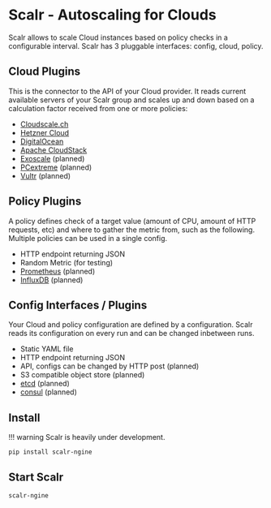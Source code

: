 # Scalr - Autoscaling for Clouds

Scalr allows to scale Cloud instances based on policy checks in a configurable interval. Scalr has 3 pluggable interfaces: config, cloud, policy.

## Cloud Plugins

This is the connector to the API of your Cloud provider. It reads current available servers of your Scalr group and scales up and down based on a calculation factor received from one or more policies:

- [Cloudscale.ch](https://www.cloudscale.ch)
- [Hetzner Cloud](https://www.hetzner.com/cloud)
- [DigitalOcean](https://www.digitalocean.com)
- [Apache CloudStack](https://cloudstack.apache.org)
- [Exoscale](https://www.exoscale.com) (planned)
- [PCextreme](https://www.pcextreme.com) (planned)
- [Vultr](https://www.vultr.com) (planned)

## Policy Plugins

A policy defines check of a target value (amount of CPU, amount of HTTP requests, etc) and where to gather the metric from, such as the following. Multiple policies can be used in a single config.

- HTTP endpoint returning JSON
- Random Metric (for testing)
- [Prometheus](https://prometheus.io) (planned)
- [InfluxDB](https://www.influxdata.com/) (planned)

## Config Interfaces / Plugins

Your Cloud and policy configuration are defined by a configuration. Scalr reads its configuration on every run and can be changed inbetween runs.

- Static YAML file
- HTTP endpoint returning JSON
- API, configs can be changed by HTTP post (planned)
- S3 compatible object store (planned)
- [etcd](https://etcd.io) (planned)
- [consul](https://www.consul.io) (planned)

## Install

!!! warning
    Scalr is heavily under development.

```shell
pip install scalr-ngine
```

## Start Scalr

```shell
scalr-ngine
```
